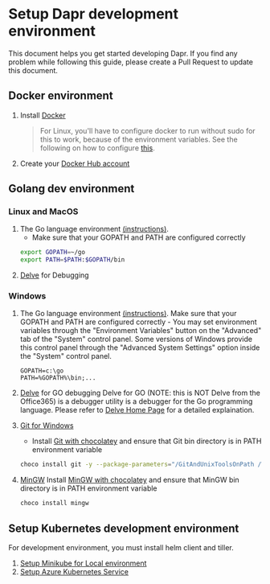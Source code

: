 # Setup Dapr development environment

This document helps you get started developing Dapr. If you find any problem while following this guide, please create a Pull Request to update this document.

## Docker environment

1. Install [Docker](https://docs.docker.com/install/)
    > For Linux, you'll have to configure docker to run without sudo for this to work, because of the environment variables.  See the following on how to configure [this](https://docs.docker.com/install/linux/linux-postinstall/).

2. Create your [Docker Hub account](https://hub.docker.com)


## Golang dev environment

### Linux and MacOS

1. The Go language environment [(instructions)](https://golang.org/doc/install#tarball).
   * Make sure that your GOPATH and PATH are configured correctly
   ```bash
   export GOPATH=~/go
   export PATH=$PATH:$GOPATH/bin
   ```
2. [Delve](https://github.com/go-delve/delve/tree/master/Documentation/installation) for Debugging

### Windows

1. The Go language environment [(instructions)](https://golang.org/doc/install#windows).
   Make sure that your GOPATH and PATH are configured correctly - You may set environment variables through the "Environment Variables" button on the "Advanced" tab of the "System" control panel. Some versions of Windows provide this control panel through the "Advanced System Settings" option inside the "System" control panel.
   ```
   GOPATH=c:\go
   PATH=%GOPATH%\bin;...
   ```
2. [Delve](https://github.com/go-delve/delve/tree/master/Documentation/installation) for GO debugging
    Delve for GO (NOTE: this is NOT Delve from the Office365) is a debugger utility is a debugger for the Go programming language.  Please refer to [Delve Home Page](https://github.com/go-delve/delve) for a detailed explaination.
3. [Git for Windows](https://gitforwindows.org)
   * Install [Git with chocolatey](https://chocolatey.org/packages/git) and ensure that Git bin directory is in PATH environment variable
    ```bash
    choco install git -y --package-parameters="/GitAndUnixToolsOnPath /WindowsTerminal /NoShellIntegration"
    ```
4. [MinGW](http://www.mingw.org/)
  Install [MinGW with chocolatey](https://chocolatey.org/packages/mingw) and ensure that MinGW bin directory is in PATH environment variable

    ```bash
    choco install mingw
    ```

## Setup Kubernetes development environment

For development environment, you must install helm client and tiller.

1. [Setup Minikube for Local environment](https://github.com/dapr/docs/blob/master/getting-started/cluster/setup-minikube.md)
2. [Setup Azure Kubernetes Service](https://github.com/dapr/docs/blob/master/getting-started/cluster/setup-aks.md)
